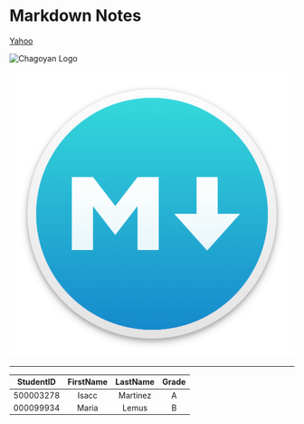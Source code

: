 # Markdown Notes

<!-- Link -->

[Yahoo](https://google.com/ "Go to Yahoo")

<!-- Images -->
![Chagoyan Logo](https://chsserver01.org/img/namelogo2.png "Chagoyan Logo")

![Markdown Logo](Images/logo.png)

---

<!-- Table -->

| StudentID | FirstName | LastName | Grade |
| ---       | :---:     | :---:    |:---:  |
| 500003278 | Isacc     | Martinez | A     |
| 000099934 | Maria     | Lemus    | B     |